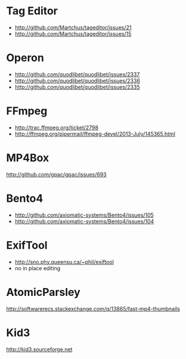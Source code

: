 
Tag Editor
================================================
- http://github.com/Martchus/tageditor/issues/21
- http://github.com/Martchus/tageditor/issues/15

Operon
===================================================
- http://github.com/quodlibet/quodlibet/issues/2337
- http://github.com/quodlibet/quodlibet/issues/2336
- http://github.com/quodlibet/quodlibet/issues/2335

FFmpeg
====================================
- http://trac.ffmpeg.org/ticket/2798
- http://ffmpeg.org/pipermail/ffmpeg-devel/2013-July/145365.html

MP4Box
======================================
http://github.com/gpac/gpac/issues/693

Bento4
=====================================================
- http://github.com/axiomatic-systems/Bento4/issues/105
- http://github.com/axiomatic-systems/Bento4/issues/104

ExifTool
========================================
- http://sno.phy.queensu.ca/~phil/exiftool
- no in place editing

AtomicParsley
=================================================================
http://softwarerecs.stackexchange.com/q/13865/fast-mp4-thumbnails

Kid3
===========================
http://kid3.sourceforge.net
